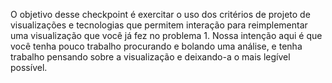 O objetivo desse checkpoint é exercitar o uso dos critérios de projeto de visualizações e tecnologias que permitem interação para reimplementar uma visualização que você já fez no problema 1. Nossa intenção aqui é que você tenha pouco trabalho procurando e bolando uma análise, e tenha trabalho pensando sobre a visualização e deixando-a o mais legível possível.
